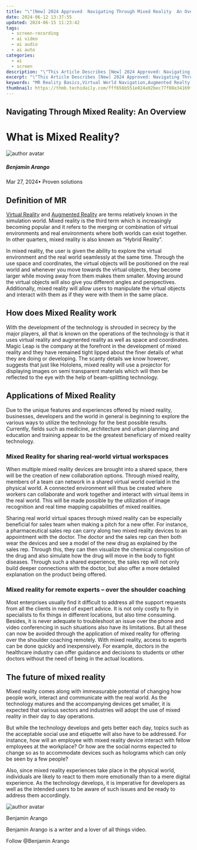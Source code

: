 ```yaml
---
title: "\"[New] 2024 Approved  Navigating Through Mixed Reality  An Overview\""
date: 2024-06-12 13:37:55
updated: 2024-06-15 11:23:42
tags: 
  - screen-recording
  - ai video
  - ai audio
  - ai auto
categories: 
  - ai
  - screen
description: "\"This Article Describes [New] 2024 Approved: Navigating Through Mixed Reality: An Overview\""
excerpt: "\"This Article Describes [New] 2024 Approved: Navigating Through Mixed Reality: An Overview\""
keywords: "MR Reality Basics,Virtual World Navigation,Augmented Realty Guide,Mixed Reality Insights,VR/AR Experience Overview,Immersive Tech Tourney,Enhanced Virtuality Perception"
thumbnail: https://thmb.techidaily.com/fff656b551e024a92bec77f08e34169fdbb7972daf3e003aecf76e9fd40fed20.jpg
---
```


## Navigating Through Mixed Reality: An Overview

# What is Mixed Reality?

![author avatar](https://images.wondershare.com/filmora/article-images/benjamin-arango-author.jpg)

##### Benjamin Arango

 Mar 27, 2024• Proven solutions

## Definition of MR

[Virtual Reality](https://tools.techidaily.com/wondershare/filmora/download/) and [Augmented Reality]( https://filmora.wondershare.com/virtual-reality/what-is-augmented-reality.html ) are terms relatively known in the simulation world. Mixed reality is the third term which is increasingly becoming popular and it refers to the merging or combination of virtual environments and real environments where both worlds can exist together. In other quarters, mixed reality is also known as “Hybrid Reality”.

 In mixed reality, the user is given the ability to explore the virtual environment and the real world seamlessly at the same time. Through the use space and coordinates, the virtual objects will be positioned on the real world and whenever you move towards the virtual objects, they become larger while moving away from them makes them smaller. Moving around the virtual objects will also give you different angles and perspectives. Additionally, mixed reality will allow users to manipulate the virtual objects and interact with them as if they were with them in the same place.

## How does Mixed Reality work

 With the development of the technology is shrouded in secrecy by the major players, all that is known on the operations of the technology is that it uses virtual reality and augmented reality as well as space and coordinates. Magic Leap is the company at the forefront in the development of mixed reality and they have remained tight lipped about the finer details of what they are doing or developing. The scanty details we know however, suggests that just like Hololens, mixed reality will use a projector for displaying images on semi transparent materials which will then be reflected to the eye with the help of beam-splitting technology.

## Applications of Mixed Reality

 Due to the unique features and experiences offered by mixed reality, businesses, developers and the world in general is beginning to explore the various ways to utilize the technology for the best possible results. Currently, fields such as medicine, architecture and urban planning and education and training appear to be the greatest beneficiary of mixed reality technology.

### Mixed Reality for sharing real-world virtual workspaces

 When multiple mixed reality devices are brought into a shared space, there will be the creation of new collaboration options. Through mixed reality, members of a team can network in a shared virtual world overlaid in the physical world. A connected environment will thus be created where workers can collaborate and work together and interact with virtual items in the real world. This will be made possible by the utilization of image recognition and real time mapping capabilities of mixed realities.

 Sharing real world virtual spaces through mixed reality can be especially beneficial for sales team when making a pitch for a new offer. For instance, a pharmaceutical sales rep can carry along two mixed reality devices to an appointment with the doctor. The doctor and the sales rep can then both wear the devices and see a model of the new drug as explained by the sales rep. Through this, they can then visualize the chemical composition of the drug and also simulate how the drug will move in the body to fight diseases. Through such a shared experience, the sales rep will not only build deeper connections with the doctor, but also offer a more detailed explanation on the product being offered.

### Mixed reality for remote experts – over the shoulder coaching

 Most enterprises usually find it difficult to address all the support requests from all the clients in need of expert advice. It is not only costly to fly in specialists to fix things in different locations, but also time consuming. Besides, it is never adequate to troubleshoot an issue over the phone and video conferencing in such situations also have its limitations. But all these can now be avoided through the application of mixed reality for offering over the shoulder coaching remotely. With mixed reality, access to experts can be done quickly and inexpensively. For example, doctors in the healthcare industry can offer guidance and decisions to students or other doctors without the need of being in the actual locations.

## The future of mixed reality

 Mixed reality comes along with immeasurable potential of changing how people work, interact and communicate with the real world. As the technology matures and the accompanying devices get smaller, it is expected that various sectors and industries will adopt the use of mixed reality in their day to day operations.

 But while the technology develops and gets better each day, topics such as the acceptable social use and etiquette will also have to be addressed. For instance, how will an employee with mixed reality device interact with fellow employees at the workplace? Or how are the social norms expected to change so as to accommodate devices such as holograms which can only be seen by a few people?

 Also, since mixed reality experiences take place in the physical world, individuals are likely to react to them more emotionally than to a mere digital experience. As the technology develops, it is imperative for developers as well as the intended users to be aware of such issues and be ready to address them accordingly.

![author avatar](https://images.wondershare.com/filmora/article-images/benjamin-arango-author.jpg)

Benjamin Arango

Benjamin Arango is a writer and a lover of all things video.

Follow @Benjamin Arango


<ins class="adsbygoogle"
     style="display:block"
     data-ad-format="autorelaxed"
     data-ad-client="ca-pub-7571918770474297"
     data-ad-slot="1223367746"></ins>



<ins class="adsbygoogle"
     style="display:block"
     data-ad-client="ca-pub-7571918770474297"
     data-ad-slot="8358498916"
     data-ad-format="auto"
     data-full-width-responsive="true"></ins>

